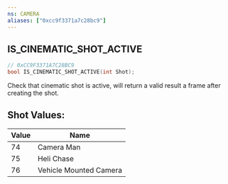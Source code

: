 ```yaml
---
ns: CAMERA
aliases: ["0xcc9f3371a7c28bc9"]
---
```

## IS_CINEMATIC_SHOT_ACTIVE

```c
// 0xCC9F3371A7C28BC9
bool IS_CINEMATIC_SHOT_ACTIVE(int Shot);
```

Check that cinematic shot is active, will return a valid result a frame after creating the shot.

## Shot Values:
| Value | Name |
| --- | --- |
| 74 | Camera Man |
| 75 | Heli Chase |
| 76 | Vehicle Mounted Camera |

